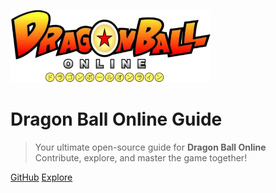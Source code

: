 ![logo](_images/website/logo.png)

# **Dragon Ball Online Guide**

> Your ultimate open-source guide for **Dragon Ball Online**  
> Contribute, explore, and master the game together!

[GitHub](https://github.com/riagoncalves/dbo-guide)
[Explore](#dragon-ball-online-guide)

